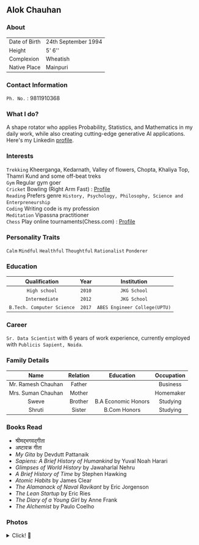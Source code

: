## Alok Chauhan

### About

|    |    |
|----|----|
|Date of Birth| 24th September 1994|
|Height| 5' 6''|
|Complexion| Wheatish |
|Native Place| Mainpuri|

### Contact Information
`Ph. No.` : 9811910368

### What I do?
A shape rotator who applies Probability, Statistics, and Mathematics in my daily work, while also creating cutting-edge generative AI applications.
Here's my Linkedin [profile](https://www.linkedin.com/in/alokkik).

### Interests

`Trekking` Kheerganga, Kedarnath, Valley of flowers, Chopta, Khaliya Top, Thamri Kund and some off-beat treks\
`Gym` Regular gym goer \
`Cricket` Bowling (Right Arm Fast) : [Profile](https://cricheroes.com/player-profile/22092437/alok/stats) \
`Reading` Prefers genre `History, Psychology, Philosophy, Science and Enterpreneurship` \
`Coding` Writing code is my profession \
`Meditation` Vipassna practitioner \
`Chess` Play online tournaments(Chess.com) : [Profile](https://www.chess.com/stats/live/rapid/imallok)

### Personality Traits
`Calm`
`Mindful`
`Healthful`
`Thoughtful`
`Rationalist`
`Ponderer`

### Education

| Qualification  | Year  | Institution |
|:---:|:---:|:---:|
| `High school`  | `2010`  | `JKG School` |
| `Intermediate` | `2012`  | `JKG School` |
| `B.Tech. Computer Science`  | `2017`  | `ABES Engineer College(UPTU)`|

### Career
`Sr. Data Scientist` with 6 years of work experience, currently employed with `Publicis Sapient, Noida`.


### Family Details

|  Name  |  Relation  |  Education  | Occupation |
|:----:|:----:|:----:|:----:|
| Mr. Ramesh Chauhan | Father | | Business |
| Mrs. Suman Chauhan | Mother | | Homemaker|
| Sweve | Brother | B.A Economic Honors| Studying|
| Shruti | Sister | B.Com Honors | Studying|


### Books Read
- श्रीमद्भगवद्गीता      
- अष्टावक्र गीता    
- *My Gita* by Devdutt Pattanaik      
- *Sapiens: A Brief History of Humankind* by Yuval Noah Harari      
- *Glimpses of World History* by Jawaharlal Nehru      
- *A Brief History of Time* by Stephen Hawking      
- *Atomic Habits* by James Clear      
- *The Alamanack of Naval Ravikant* by Eric Jorgenson      
- *The Lean Startup* by Eric Ries        
- *The Diary of a Young Girl* by Anne Frank      
- *The Alchemist* by Paulo Coelho

### Photos
<details>
  <summary> Click! 📸 </summary>
  <img src="jpeg/IMG_1234.JPG"/>
  <img src="jpeg/IMG_4657.jpeg"/>
  <img src="jpeg/IMG_4899.jpeg"/>
  <img src="jpeg/IMG_3744.jpg"/>
  <img src="jpeg/IMG_4629.jpeg"/>
</details>


